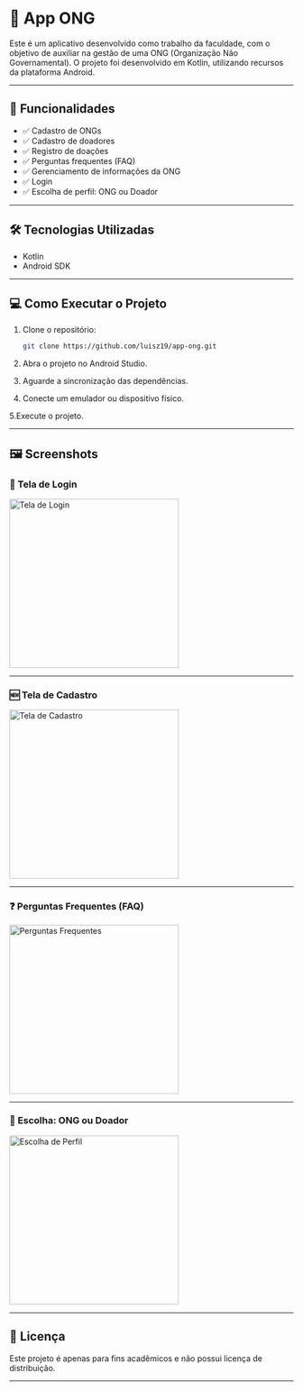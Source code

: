 # 📱 App ONG

Este é um aplicativo desenvolvido como trabalho da faculdade, com o objetivo de auxiliar na gestão de uma ONG (Organização Não Governamental). O projeto foi desenvolvido em Kotlin, utilizando recursos da plataforma Android.

---

## 🚀 Funcionalidades

- ✅ Cadastro de ONGs
- ✅ Cadastro de doadores
- ✅ Registro de doações
- ✅ Perguntas frequentes (FAQ)
- ✅ Gerenciamento de informações da ONG
- ✅ Login
- ✅ Escolha de perfil: ONG ou Doador

---

## 🛠️ Tecnologias Utilizadas

- Kotlin
- Android SDK

---

## 💻 Como Executar o Projeto

1. Clone o repositório:

   ```bash
   git clone https://github.com/luisz19/app-ong.git

2. Abra o projeto no Android Studio.

3. Aguarde a sincronização das dependências.

4. Conecte um emulador ou dispositivo físico.

5.Execute o projeto.

---

## 🖼️ Screenshots

### 🔐 Tela de Login
<img src="assets/LOGIN.jpeg" alt="Tela de Login" width="300" />

---

### 🆕 Tela de Cadastro
<img src="assets/Registro.jpeg" alt="Tela de Cadastro" width="300" />

---

### ❓ Perguntas Frequentes (FAQ)
<img src="assets/FAQ.jpeg" alt="Perguntas Frequentes" width="300" />

---

### 👥 Escolha: ONG ou Doador
<img src="assets/ONGorDOADOR.jpeg" alt="Escolha de Perfil" width="300" />

---

## 📄 Licença

Este projeto é apenas para fins acadêmicos e não possui licença de distribuição.

---

